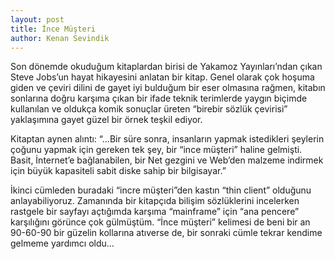 ```yaml
---
layout: post
title: İnce Müşteri
author: Kenan Sevindik
---
```


Son dönemde okuduğum kitaplardan birisi de Yakamoz Yayınları’ndan çıkan Steve Jobs’un hayat hikayesini anlatan bir kitap. 
Genel olarak çok hoşuma giden ve çeviri dilini de gayet iyi bulduğum bir eser olmasına rağmen, kitabın sonlarına doğru 
karşıma çıkan bir ifade teknik terimlerde yaygın biçimde kullanılan ve oldukça komik sonuçlar üreten “birebir sözlük 
çevirisi” yaklaşımına gayet güzel bir örnek teşkil ediyor.

Kitaptan aynen alıntı: “…Bir süre sonra, insanların yapmak istedikleri şeylerin çoğunu yapmak için gereken tek şey, bir 
“ince müşteri” haline gelmişti. Basit, İnternet’e bağlanabilen, bir Net gezgini ve Web’den malzeme indirmek için büyük 
kapasiteli sabit diske sahip bir bilgisayar.”

İkinci cümleden buradaki “incre müşteri”den kastın “thin client” olduğunu anlayabiliyoruz. Zamanında bir kitapçıda bilişim 
sözlüklerini incelerken rastgele bir sayfayı açtığımda karşıma “mainframe” için “ana pencere” karşılığını görünce çok 
gülmüştüm. “İnce müşteri” kelimesi de beni bir an 90-60-90 bir güzelin kollarına atıverse de, bir sonraki cümle tekrar 
kendime gelmeme yardımcı oldu…

